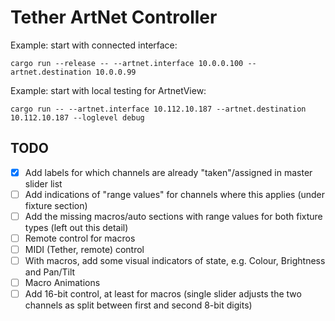 # Tether ArtNet Controller

Example: start with connected interface:
```
cargo run --release -- --artnet.interface 10.0.0.100 --artnet.destination 10.0.0.99
```

Example: start with local testing for ArtnetView:
```
cargo run -- --artnet.interface 10.112.10.187 --artnet.destination 10.112.10.187 --loglevel debug
```

## TODO
- [x] Add labels for which channels are already "taken"/assigned in master slider list
- [ ] Add indications of "range values" for channels where this applies (under fixture section)
- [ ] Add the missing macros/auto sections with range values for both fixture types (left out this detail)
- [ ] Remote control for macros
- [ ] MIDI (Tether, remote) control
- [ ] With macros, add some visual indicators of state, e.g. Colour, Brightness and Pan/Tilt 
- [ ] Macro Animations
- [ ] Add 16-bit control, at least for macros (single slider adjusts the two channels as split between first and second 8-bit digits)
